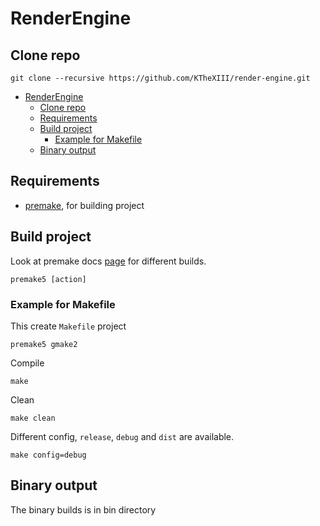 # RenderEngine

## Clone repo

```
git clone --recursive https://github.com/KTheXIII/render-engine.git
```

- [RenderEngine](#renderengine)
  - [Clone repo](#clone-repo)
  - [Requirements](#requirements)
  - [Build project](#build-project)
    - [Example for Makefile](#example-for-makefile)
  - [Binary output](#binary-output)

## Requirements

- [premake](https://github.com/premake/premake-core), for building project

## Build project

Look at premake docs [page](https://github.com/premake/premake-core/wiki/Using-Premake) for different builds.

```
premake5 [action]
```

### Example for Makefile

This create `Makefile` project

```
premake5 gmake2
```

Compile

```
make
```

Clean

```
make clean
```

Different config, `release`, `debug` and `dist` are available.

```
make config=debug
```

## Binary output

The binary builds is in bin directory
